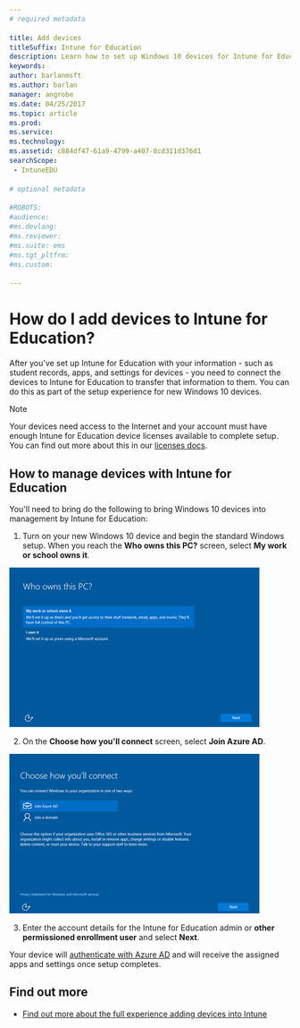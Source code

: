 ```yaml
---
# required metadata

title: Add devices
titleSuffix: Intune for Education
description: Learn how to set up Windows 10 devices for Intune for Education.
keywords:
author: barlanmsft
ms.author: barlan
manager: angrobe
ms.date: 04/25/2017
ms.topic: article
ms.prod:
ms.service:
ms.technology:
ms.assetid: c884df47-61a9-4799-a407-8cd311d376d1
searchScope:
 - IntuneEDU

# optional metadata

#ROBOTS:
#audience:
#ms.devlang:
#ms.reviewer:
#ms.suite: ems
#ms.tgt_pltfrm:
#ms.custom:

---
```


# How do I add devices to Intune for Education?

After you've set up Intune for Education with your information - such as student records, apps, and settings for devices - you need to connect the devices to Intune for Education to transfer that information to them. You can do this as part of the setup experience for new Windows 10 devices.

> [!NOTE]
> Your devices need access to the Internet and your account must have enough Intune for Education device licenses available to complete setup. You can find out more about this in our [licenses docs](https://docs.microsoft.com/intune).

## How to manage devices with Intune for Education

You'll need to bring do the following to bring Windows 10 devices into management by Intune for Education:

1. Turn on your new Windows 10 device and begin the standard Windows setup. When you reach the **Who owns this PC?** screen, select **My work or school owns it**.

  ![Screenshot of the "Who owns this PC?" screen in Windows setup](./media/devices-001-who-owns-this-pc.png)

2. On the **Choose how you'll connect** screen, select **Join Azure AD**.

  ![Screenshot of the "Choose how you connect" screen in Windows setup](./media/devices-002-how-you-connect-pc.png)

3. Enter the account details for the Intune for Education admin or **other permissioned enrollment user** and select **Next**.

Your device will [authenticate with Azure AD](https://docs.microsoft.com/azure/active-directory/active-directory-conditional-access) and will receive the assigned apps and settings once setup completes.

## Find out more
- [Find out more about the full experience adding devices into Intune](https://docs.microsoft.com/intune/deploy-use/enroll-devices-in-microsoft-intune)
